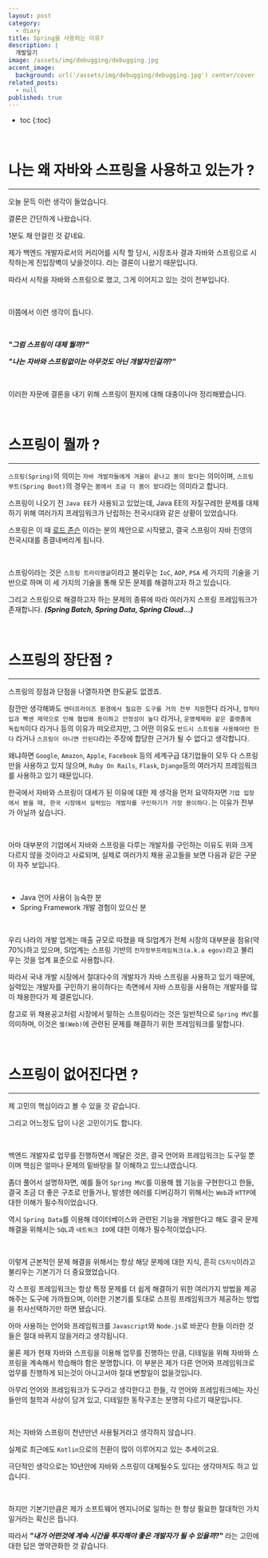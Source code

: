 ```yaml
---
layout: post
category:
  - diary
title: Spring을 사용하는 이유?
description: |
  개발일기
image: /assets/img/debugging/debugging.jpg
accent_image:
  background: url('/assets/img/debugging/debugging.jpg') center/cover
related_posts:
  - null
published: true
---
```


* toc
{:toc}
  
<br />



# 나는 왜 자바와 스프링을 사용하고 있는가 ?

---

오늘 문득 이런 생각이 들었습니다.

결론은 간단하게 나왔습니다. 

1분도 채 안걸린 것 같네요.

제가 백엔드 개발자로서의 커리어를 시작 할 당시, 시장조사 결과 자바와 스프링으로 시작하는게 진입장벽이 낮을것이다. 라는 결론이 나왔기 때문입니다.

따라서 시작을 자바와 스프링으로 했고, 그게 이어지고 있는 것이 전부입니다.

<br />

이쯤에서 이런 생각이 듭니다.

<br />

***"그럼 스프링이 대체 뭘까?"***

***"나는 자바와 스프링없이는 아무것도 아닌 개발자인걸까?"***

<br />


이러한 자문에 결론을 내기 위해 스프링이 뭔지에 대해 대충이나마 정리해봤습니다.

<br />

# 스프링이 뭘까 ?

---

`스프링(Spring)`의 의미는 `자바 개발자들에게 겨울이 끝나고 봄이 왔다`는 의미이며, `스프링 부트(Spring Boot)`의 경우는 `봄에서 조금 더 봄이 왔다`라는 의미라고 합니다.

스프링이 나오기 전 `Java EE`가 사용되고 있었는데, Java EE의 자질구레한 문제를 대체하기 위해 여러가지 프레임워크가 난립하는 전국시대와 같은 상황이 있었습니다.

스프링은 이 때 [로드 존슨](https://en.wikipedia.org/wiki/Rod_Johnson_(programmer)) 이라는 분의 제안으로 시작됐고, 결국 스프링이 자바 진영의 전국시대를 종결내버리게 됩니다.

<br />

스프링이라는 것은 `스프링 트라이앵글`이라고 불리우는 `IoC`, `AOP`, `PSA` 세 가지의 기술을 기반으로 하며 이 세 가지의 기술을 통해 모든 문제를 해결하고자 하고 있습니다.

그리고 스프링으로 해결하고자 하는 문제의 종류에 따라 여러가지 스프링 프레임워크가 존재합니다. ***(Spring Batch, Spring Data, Spring Cloud...)***

<br />

# 스프링의 장단점 ?

---

스프링의 장점과 단점을 나열하자면 한도끝도 없겠죠.

잠깐만 생각해봐도 `엔터프라이즈 환경에서 필요한 도구를 거의 전부 지원`한다 라거나, `정적타입과 빡센 제약으로 인해 협업에 용이하고 안정성이 높다` 라거나, `운영체제와 같은 플랫폼에 독립적`이다 라거나 등의 이유가 떠오르지만, 그 어떤 이유도 `반드시 스프링을 사용해야만 한다` 라거나 `스프링이 아니면 안된다`라는 주장에 합당한 근거가 될 수 없다고 생각합니다.

왜냐하면 `Google`, `Amazon`, `Apple`, `Facebook` 등의 세계구급 대기업들이 모두 다 스프링만을 사용하고 있지 않으며, `Ruby On Rails`, `Flask`, `Django`등의 여러가지 프레임워크를 사용하고 있기 때문입니다.

한국에서 자바와 스프링이 대세가 된 이유에 대한 제 생각을 먼저 요약하자면  `기업 입장에서 봤을 때, 한국 시장에서 실력있는 개발자를 구인하기가 가장 용이하다.`는 이유가 전부가 아닐까 싶습니다.

<br />

아마 대부분의 기업에서 자바와 스프링을 다루는 개발자를 구인하는 이유도 위와 크게 다르지 않을 것이라고 사료되며, 실제로 여러가지 채용 공고들을 보면 다음과 같은 구문이 자주 보입니다.

<br />

- Java 언어 사용이 능숙한 분
- Spring Framework 개발 경험이 있으신 분

<br />

우리 나라의 개발 업계는 매출 규모로 따졌을 때 SI업계가 전체 시장의 대부분을 점유(약 70%)하고 있으며, SI업계는 스프링 기반의 `전자정부프레임워크(a.k.a egov)`라고 불리우는 것을 업계 표준으로 사용합니다.

따라서 국내 개발 시장에서 절대다수의 개발자가 자바 스프링을 사용하고 있기 때문에, 실력있는 개발자를 구인하기 용이하다는 측면에서 자바 스프링을 사용하는 개발자를 많이 채용한다가 제 결론입니다.

참고로 위 채용공고처럼 시장에서 말하는 스프링이라는 것은 일반적으로 `Spring MVC`를 의미하며, 이것은 `웹(Web)`에 관련된 문제를 해결하기 위한 프레임워크를 말합니다.

<br />

# 스프링이 없어진다면 ?

---

제 고민의 핵심이라고 볼 수 있을 것 같습니다.

그리고 어느정도 답이 나온 고민이기도 합니다.

<br />

백엔드 개발자로 업무를 진행하면서 깨달은 것은, 결국 언어와 프레임워크는 도구일 뿐이며 핵심은 얼마나 문제의 밑바탕을 잘 이해하고 있느냐였습니다.

좀더 풀어서 설명하자면, 예를 들어 `Spring MVC`를 이용해 웹 기능을 구현한다고 한들, 결국 조금 더 좋은 구조로 만들거나, 발생한 에러를 디버깅하기 위해서는 `Web`과 `HTTP`에 대한 이해가 필수적이었습니다.

역시 `Spring Data`를 이용해 데이터베이스와 관련된 기능을 개발한다고 해도 결국 문제 해결을 위해서는 `SQL`과 `네트워크 IO`에 대한 이해가 필수적이었습니다.

<br />

이렇게 근본적인 문제 해결을 위해서는 항상 해당 문제에 대한 지식, 흔히 `CS지식`이라고 불리우는 기본기가 더 중요했었습니다.

각 스프링 프레임워크는 항상 특정 문제를 더 쉽게 해결하기 위한 여러가지 방법을 제공해주는 도구에 가까웠으며, 이러한 기본기를 토대로 스프링 프레임워크가 제공하는 방법을 취사선택하기만 하면 됐습니다.

아마 사용하는 언어와 프레임워크를 `Javascript`와 `Node.js`로 바꾼다 한들 이러한 것들은 절대 바뀌지 않을거라고 생각됩니다.

물론 제가 현재 자바와 스프링을 이용해 업무를 진행하는 만큼, 디테일을 위해 자바와 스프링을 계속해서 학습해야 함은 분명합니다. 이 부분은 제가 다른 언어와 프레임워크로 업무를 진행하게 되는것이 아니고서야 절대 변할일이 없을것입니다.

아무리 언어와 프레임워크가 도구라고 생각한다고 한들, 각 언어와 프레임워크에는 자신들만의 철학과 사상이 담겨 있고, 디테일한 동작구조는 분명히 다르기 때문입니다.

<br />

저는 자바와 스프링이 천년만년 사용될거라고 생각하지 않습니다. 

실제로 최근에도 `Kotlin`으로의 전환이 많이 이루어지고 있는 추세이고요.

극단적인 생각으로는 10년안에 자바와 스프링이 대체될수도 있다는 생각마저도 하고 있습니다.

<br />

하지만 기본기만큼은 제가 소프트웨어 엔지니어로 일하는 한 항상 필요한 절대적인 가치일거라는 확신은 듭니다.

따라서 ***"내가 어떤것에 계속 시간을 투자해야 좋은 개발자가 될 수 있을까?"*** 라는 고민에 대한 답은 명약관화한 것 같습니다.

<br />
